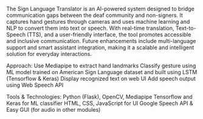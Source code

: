 The Sign Language Translator is an AI-powered system designed to bridge communication gaps between the deaf community and non-signers. It captures hand gestures through cameras and uses machine learning and NLP to convert them into text or speech. With real-time translation, Text-to-Speech (TTS), and a user-friendly interface, the tool promotes accessible and inclusive communication. Future enhancements include multi-language support and smart assistant integration, making it a scalable and intelligent solution for everyday interactions.

Approach:
Use Mediapipe to extract hand landmarks
Classify gesture using ML model trained on American Sign Language dataset and built using LSTM (Tensorflow & Keras)
Display recognized text on web UI
Add speech output using Web Speech API

Tools & Technologies:
Python (Flask), OpenCV, Mediapipe
Tensorflow and Keras for ML classifier
HTML, CSS, JavaScript for UI
Google Speech API & Easy GUI (for audio in other modules)
